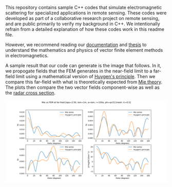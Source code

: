 This repository contains sample C++ codes that simulate electromagnetic scattering for specialized applications in remote sensing. These codes were developed as part of a collaborative research project on remote sensing, and are public primarily to verify my background in C++. We intentionally refrain from a detailed explanation of how these codes work in this readme file. 

However, we recommend reading our [documentation](https://sriramgkn.github.io/reports/FEM_3D_docum.pdf) and [thesis](https://sriramgkn.github.io/reports/Sriram_thesis_final.pdf) to understand the mathematics and physics of vector finite element methods in electromagnetics.

A sample result that our code can generate is the image that follows. In it, we propogate fields that the FEM generates in the near-field limit to a far-field limit using a mathematical version of [Huygen's principle](https://en.wikipedia.org/wiki/Huygens%E2%80%93Fresnel_principle). Then we compare this far-field with what is theoretically expected from [Mie theory](https://en.wikipedia.org/wiki/Mie_scattering). The plots then compare the two vector fields component-wise as well as the [radar cross section](https://en.wikipedia.org/wiki/Radar_cross_section).

![sample output](sample-image/near_to_far_c++_phi_60.png)
